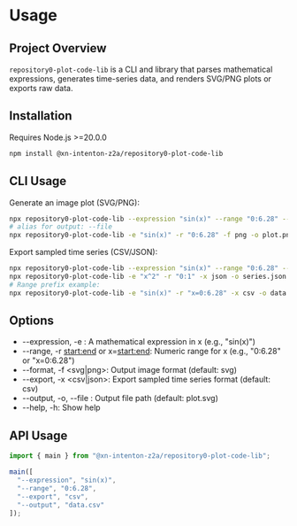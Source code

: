 # Usage

## Project Overview

`repository0-plot-code-lib` is a CLI and library that parses mathematical expressions, generates time-series data, and renders SVG/PNG plots or exports raw data.

## Installation

Requires Node.js >=20.0.0

```bash
npm install @xn-intenton-z2a/repository0-plot-code-lib
```

## CLI Usage

Generate an image plot (SVG/PNG):
```bash
npx repository0-plot-code-lib --expression "sin(x)" --range "0:6.28" --format svg --output plot.svg
# alias for output: --file
npx repository0-plot-code-lib -e "sin(x)" -r "0:6.28" -f png -o plot.png
```

Export sampled time series (CSV/JSON):
```bash
npx repository0-plot-code-lib --expression "sin(x)" --range "0:6.28" --export csv --output data.csv
npx repository0-plot-code-lib -e "x^2" -r "0:1" -x json -o series.json
# Range prefix example:
npx repository0-plot-code-lib -e "sin(x)" -r "x=0:6.28" -x csv -o data.csv
```

## Options

- --expression, -e <expr>: A mathematical expression in x (e.g., "sin(x)")
- --range, -r <start:end> or x=<start:end>: Numeric range for x (e.g., "0:6.28" or "x=0:6.28")
- --format, -f <svg|png>: Output image format (default: svg)
- --export, -x <csv|json>: Export sampled time series format (default: csv)
- --output, -o, --file <file>: Output file path (default: plot.svg)
- --help, -h: Show help

## API Usage

```js
import { main } from "@xn-intenton-z2a/repository0-plot-code-lib";

main([
  "--expression", "sin(x)",
  "--range", "0:6.28",
  "--export", "csv",
  "--output", "data.csv"
]);
```